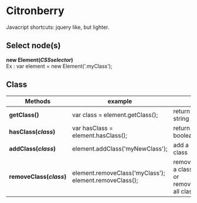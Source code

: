 # Citronberry

Javacript shortcuts: jquery like, but lighter.


## Select node(s)
**new Element(*CSSselector*)**<br/>
Ex : var element = new Element('.myClass');


## Class

| Methods                    | example                                        |                                                 |
| -------------------------- |------------------------------------------------| ------------------------------------------------|
|**getClass()**              | var class = element.getClass();                | return a string                                 |
| **hasClass(*class*)**      | var hasClass = element.hasClass();             | return a boolean                                |
| **addClass(*class*)**      | element.addClass('myNewClass');                | add a class                                     |
| **removeClass(*class*)**   | element.removeClass('myClass'); <br/>element.removeClass(); | remove a class <br/>or remove all class |

